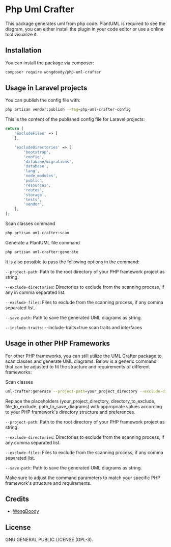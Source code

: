 # Php Uml Crafter

This package generates uml from php code.
PlantUML is required to see the diagram, you can either install the plugin in your code editor or use a online tool visualize it.

## Installation

You can install the package via composer:

```bash
composer require wongdoody/php-uml-crafter
```

## Usage in Laravel projects

You can publish the config file with:

```bash
php artisan vendor:publish --tag=php-uml-crafter-config
```

This is the content of the published config file for Laravel projects:

```php
return [
    'excludeFiles' => [
    ],

    'excludeDirectories' => [
        'bootstrap',
        'config',
        'database/migrations',
        'database',
        'lang',
        'node_modules',
        'public',
        'resources',
        'routes',
        'storage',
        'tests',
        'vendor',
    ],
];
```

Scan classes command
```bash
php artisan uml-crafter:scan
```

Generate a PlantUML file command
```bash
php artisan uml-crafter:generate
```

It is also possible to pass the following options in the command:

`--project-path`: Path to the root directory of your PHP framework project as string.

`--exclude-directories`: Directories to exclude from the scanning process, if any in comma separated list.

`--exclude-files`: Files to exclude from the scanning process, if any comma separated list.

`--save-path`: Path to save the generated UML diagrams as string.

`--include-traits`: --include-traits=true scan traits and interfaces

## Usage in other PHP Frameworks

For other PHP frameworks, you can still utilize the UML Crafter package to scan classes and generate UML diagrams. Below is a generic command that can be adjusted to fit the structure and requirements of different frameworks:

Scan classes
```bash
uml-crafter:generate --project-path=your_project_directory --exclude-directories=directories_to_exclude --exclude-files=files_to_exclude --save-path=path_to_save_scanned_data
```

Replace the placeholders (your_project_directory, directory_to_exclude, file_to_exclude, path_to_save_diagrams) with appropriate values according to your PHP framework's directory structure and preferences.

`--project-path`: Path to the root directory of your PHP framework project as string.

`--exclude-directories`: Directories to exclude from the scanning process, if any comma separated list.

`--exclude-files`: Files to exclude from the scanning process, if any comma separated list.

`--save-path`: Path to save the generated UML diagrams as string.

Make sure to adjust the command parameters to match your specific PHP framework's structure and requirements.

## Credits

- [WongDoody](https://www.wongdoody.com/)

## License

GNU GENERAL PUBLIC LICENSE (GPL-3).
